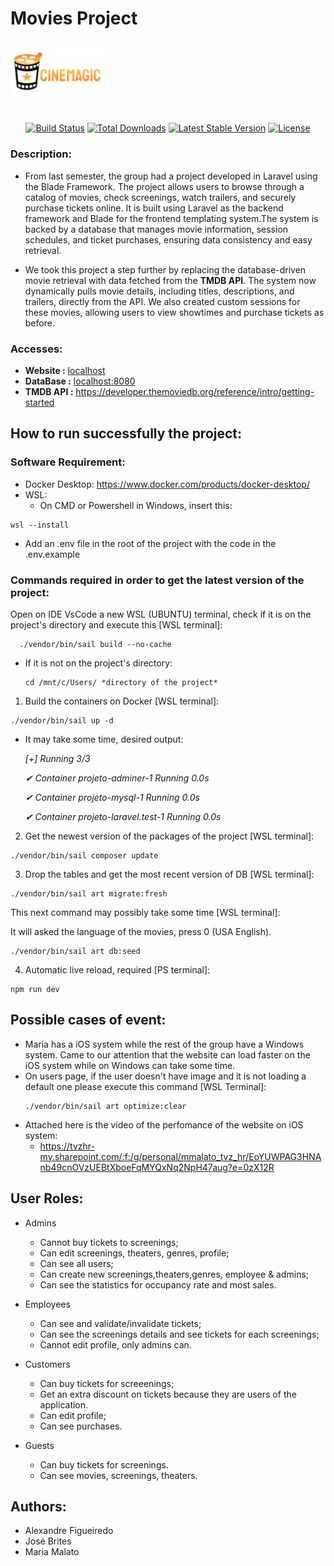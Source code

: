 # Movies Project <p align="start"><a href="https://laravel.com" target="_blank"><img src="resources/img/logotipo.png" width="150" alt="Cinemagic Logo"></a></p>

<p align="center">
<a href="https://github.com/laravel/framework/actions"><img src="https://github.com/laravel/framework/workflows/tests/badge.svg" alt="Build Status"></a>
<a href="https://packagist.org/packages/laravel/framework"><img src="https://img.shields.io/packagist/dt/laravel/framework" alt="Total Downloads"></a>
<a href="https://packagist.org/packages/laravel/framework"><img src="https://img.shields.io/packagist/v/laravel/framework" alt="Latest Stable Version"></a>
<a href="https://packagist.org/packages/laravel/framework"><img src="https://img.shields.io/packagist/l/laravel/framework" alt="License"></a>
</p>

### Description:
- From last semester, the group had a project developed in Laravel using the Blade Framework. The project allows users to browse through a catalog of movies, check screenings, watch trailers, and securely purchase tickets online. It is built using Laravel as the backend framework and Blade for the frontend templating system.The system is backed by a database that manages movie information, session schedules, and ticket purchases, ensuring data consistency and easy retrieval.

- We took this project a step further by replacing the database-driven movie retrieval with data fetched from the **TMDB API**. The system now dynamically pulls movie details, including titles, descriptions, and trailers, directly from the API. We also created custom sessions for these movies, allowing users to view showtimes and purchase tickets as before.

### Accesses: 
 -  **Website :**   [localhost](http://localhost)
 -  **DataBase :**  [localhost:8080](http://localhost:8080)
 -  **TMDB API :**  https://developer.themoviedb.org/reference/intro/getting-started
  


## How to run successfully the project:

### Software Requirement:
- Docker Desktop: https://www.docker.com/products/docker-desktop/
- WSL:
  - On CMD or Powershell in Windows, insert this:
```
wsl --install
```
- Add an .env file in the root of the project with the code in the .env.example
  

### Commands required in order to get the latest version of the project:

Open on IDE VsCode a new WSL (UBUNTU) terminal, check if it is on the project's directory and execute this [WSL terminal]:
  
```
  ./vendor/bin/sail build --no-cache
```
- If it is not on the project's directory:
    ```
    cd /mnt/c/Users/ *directory of the project*
    ```
1. Build the containers on Docker [WSL terminal]:
   
```
./vendor/bin/sail up -d
```
- It may take some time, desired output: 
    <em>
    <p>[+] Running 3/3 </p>
    <p> ✔ Container projeto-adminer-1       Running                                         0.0s </p>
    <p> ✔ Container projeto-mysql-1         Running                                         0.0s </p>
    <p> ✔ Container projeto-laravel.test-1  Running                                         0.0s</p>
    </em>
    
2. Get the newest version of the packages of the project [WSL terminal]:

```
./vendor/bin/sail composer update 
```

3. Drop the tables and get the most recent version of DB [WSL terminal]:

```
./vendor/bin/sail art migrate:fresh
```
   This next command may possibly take some time [WSL terminal]:
   <p>It will asked the language of the movies, press 0 (USA English).</p>

```
./vendor/bin/sail art db:seed
```

4. Automatic live reload, required [PS terminal]: 
```
npm run dev
```
 

## Possible cases of event:

- Maria has a iOS system while the rest of the group have a Windows system. Came to our attention that the website can load faster on the iOS system while on Windows can take some time.
- On users page, if the user doesn't have image and it is not loading a default one please execute this command [WSL Terminal]:
  ```
  ./vendor/bin/sail art optimize:clear
  ```
- Attached here is the video of the perfomance of the website on iOS system:
  - https://tvzhr-my.sharepoint.com/:f:/g/personal/mmalato_tvz_hr/EoYUWPAG3HNAnb49cnOVzUEBtXboeFqMYQxNq2NpH47aug?e=0zX12R

## User Roles:

- Admins
  - Cannot buy tickets to screenings;
  - Can edit screenings, theaters, genres, profile;
  - Can see all users;
  - Can create new screenings,theaters,genres, employee & admins;
  - Can see the statistics for occupancy rate and most sales.

- Employees
  - Can see and validate/invalidate tickets;
  - Can see the screenings details and see tickets for each screenings;
  - Cannot edit profile, only admins can.
    
- Customers
  - Can buy tickets for screeenings;
  - Get an extra discount on tickets because they are users of the application.
  - Can edit profile;
  - Can see purchases.
    
- Guests
  - Can buy tickets for screenings.
  - Can see movies, screenings, theaters.

## Authors:

- Alexandre Figueiredo
- José Brites
- Maria Malato

